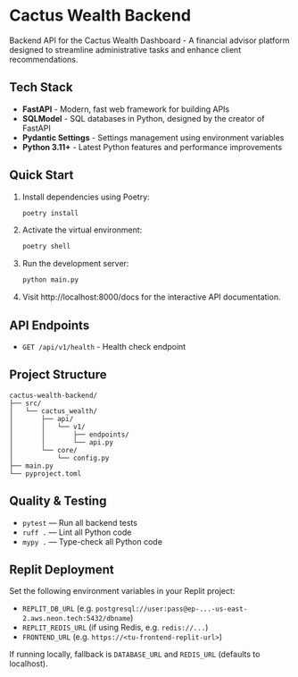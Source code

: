 # Cactus Wealth Backend

Backend API for the Cactus Wealth Dashboard - A financial advisor platform designed to streamline administrative tasks and enhance client recommendations.

## Tech Stack

- **FastAPI** - Modern, fast web framework for building APIs
- **SQLModel** - SQL databases in Python, designed by the creator of FastAPI
- **Pydantic Settings** - Settings management using environment variables
- **Python 3.11+** - Latest Python features and performance improvements

## Quick Start

1. Install dependencies using Poetry:
   ```bash
   poetry install
   ```

2. Activate the virtual environment:
   ```bash
   poetry shell
   ```

3. Run the development server:
   ```bash
   python main.py
   ```

4. Visit http://localhost:8000/docs for the interactive API documentation.

## API Endpoints

- `GET /api/v1/health` - Health check endpoint

## Project Structure

```
cactus-wealth-backend/
├── src/
│   └── cactus_wealth/
│       ├── api/
│       │   └── v1/
│       │       ├── endpoints/
│       │       └── api.py
│       └── core/
│           └── config.py
├── main.py
└── pyproject.toml
```

## Quality & Testing

- `pytest` — Run all backend tests
- `ruff .` — Lint all Python code
- `mypy .` — Type-check all Python code

## Replit Deployment

Set the following environment variables in your Replit project:

- `REPLIT_DB_URL` (e.g. `postgresql://user:pass@ep-...-us-east-2.aws.neon.tech:5432/dbname`)
- `REPLIT_REDIS_URL` (if using Redis, e.g. `redis://...`)
- `FRONTEND_URL` (e.g. `https://<tu-frontend-replit-url>`)

If running locally, fallback is `DATABASE_URL` and `REDIS_URL` (defaults to localhost). 